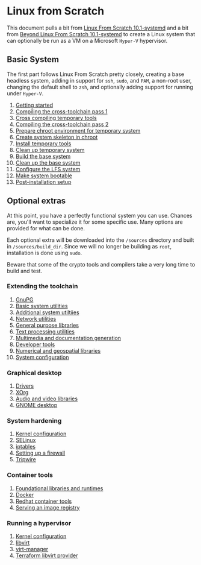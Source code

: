 # Linux from Scratch

This document pulls a bit from [Linux From Scratch 10.1-systemd](https://www.linuxfromscratch.org/lfs/view/stable-systemd/index.html) and a bit from [Beyond Linux From Scratch 10.1-systemd](https://www.linuxfromscratch.org/blfs/view/10.1-systemd/index.html) to create a Linux system that can optionally be run as a VM on a Microsoft `Hyper-V` hypervisor.

## Basic System

The first part follows Linux From Scratch pretty closely, creating a base headless system, adding in support for `ssh`, `sudo`, and `PAM`, a non-root user, changing the default shell to `zsh`, and optionally adding support for running under `Hyper-V`.

1. [Getting started](base/01-get-started.md)
2. [Compiling the cross-toolchain pass 1](base/02-cross-toolchain-pass1.md)
3. [Cross compiling temporary tools](base/03-cross-compile-temp-tools.md)
4. [Compiling the cross-toolchain pass 2](base/04-cross-toolchain-pass2.md)
5. [Prepare chroot environment for temporary system](base/05-temp-chroot.md)
6. [Create system skeleton in chroot](base/06-chroot-skeleton.md)
7. [Install temporary tools](base/07-install-temp-tools.md)
8. [Clean up temporary system](base/08-temp-cleanup.md)
9. [Build the base system](base/09-base-build.md)
10. [Clean up the base system](base/10-base-cleanup.md)
11. [Configure the LFS system](base/11-configure-system.md)
12. [Make system bootable](base/12-boot-system.md)
13. [Post-installation setup](base/13-post-install.md)

## Optional extras

At this point, you have a perfectly functional system you can use. Chances are, you'll want to specialize it for some specific use. Many options are provided for what can be done.

Each optional extra will be downloaded into the `/sources` directory and built in `/sources/build_dir`. Since we will no longer be building as `root`, installation is done using `sudo`.

Beware that some of the crypto tools and compilers take a very long time to build and test.

### Extending the toolchain

1. [GnuPG](extras/01-gnupg.md)
2. [Basic system utilities](extras/02-basic-system-utils.md)
3. [Additional system utiltiies](extras/03-addt-system-utils.md)
4. [Network utilities](extras/04-network-utils.md)
5. [General purpose libraries](extras/05-gen-libs.md)
6. [Text processing utilities](extras/06-text-utils.md)
7. [Multimedia and documentation generation](extras/07-media-doc-utils.md)
8. [Developer tools](extras/08-devtools.md)
9. [Numerical and geospatial libraries](09-numerical.md)
10. [System configuration](extras/10-sysconfig.md)

### Graphical desktop

1. [Drivers](graphics/01-drivers.md)
2. [XOrg](graphics/02-xorg.md)
3. [Audio and video libraries](graphics/03-audio-video.md)
4. [GNOME desktop](graphica/04-gnome.md)

### System hardening

1. [Kernel configuration](hardening/01-kernel.md)
2. [SELinux](hardening/02-selinux.md)
3. [iptables](hardening/03-iptables.md)
4. [Setting up a firewall](hardening/04-firewall.md)
5. [Tripwire](hardening/05-tripwire.md)

### Container tools

1. [Foundational libraries and runtimes](containers/01-foundations.md)
2. [Docker](containers/02-docker.md)
3. [Redhat container tools](containers/03-redhat-tools.md)
4. [Serving an image registry](containers/04-registry.md)

### Running a hypervisor

1. [Kernel configuration](hypervisor/01-kernel.md)
2. [libvirt](hypervisor/02-libvirt.md)
3. [virt-manager](hypervisor/03-virt-manager.md)
4. [Terraform libvirt provider](hypervisor/04-terraform.md)
